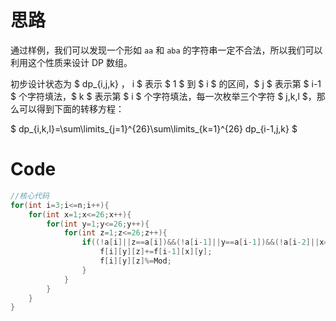 # 思路
通过样例，我们可以发现一个形如 ```aa``` 和 ```aba``` 的字符串一定不合法，所以我们可以利用这个性质来设计 DP 数组。

初步设计状态为 $ dp_{i,j,k} $，$ i $ 表示 $ 1 $ 到 $ i $ 的区间，$ j $ 表示第 $ i-1 $ 个字符填法，$ k $ 表示第 $ i $ 个字符填法，每一次枚举三个字符 $ j,k,l $，那么可以得到下面的转移方程：

$ dp_{i,k,l}=\sum\limits_{j=1}^{26}\sum\limits_{k=1}^{26} dp_{i-1,j,k} $

# Code
```cpp
//核心代码
for(int i=3;i<=n;i++){
	for(int x=1;x<=26;x++){
		for(int y=1;y<=26;y++){
			for(int z=1;z<=26;z++){
				if((!a[i]||z==a[i])&&(!a[i-1]||y==a[i-1])&&(!a[i-2]||x==a[i-2])&&x!=y&&y!=z&&x!=z){
					f[i][y][z]+=f[i-1][x][y];
					f[i][y][z]%=Mod;
				}
			}
		}
	}
}
```
